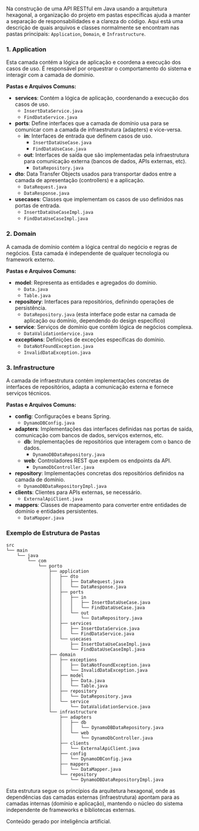 Na construção de uma API RESTful em Java usando a arquitetura hexagonal, a organização do projeto em pastas específicas ajuda a manter a separação de responsabilidades e a clareza do código. Aqui está uma descrição de quais arquivos e classes normalmente se encontram nas pastas principais: `Application`, `Domain`, e `Infrastructure`.

### 1. Application

Esta camada contém a lógica de aplicação e coordena a execução dos casos de uso. É responsável por orquestrar o comportamento do sistema e interagir com a camada de domínio.

**Pastas e Arquivos Comuns:**

- **services**: Contém a lógica de aplicação, coordenando a execução dos casos de uso.
  - `InsertDataService.java`
  - `FindDataService.java`
- **ports**: Define interfaces que a camada de domínio usa para se comunicar com a camada de infraestrutura (adapters) e vice-versa.
  - **in**: Interfaces de entrada que definem casos de uso.
    - `InsertDataUseCase.java`
    - `FindDataUseCase.java`
  - **out**: Interfaces de saída que são implementadas pela infraestrutura para comunicação externa (bancos de dados, APIs externas, etc).
    - `DataRepository.java`
- **dto**: Data Transfer Objects usados para transportar dados entre a camada de apresentação (controllers) e a aplicação.
  - `DataRequest.java`
  - `DataResponse.java`
- **usecases**: Classes que implementam os casos de uso definidos nas portas de entrada.
  - `InsertDataUseCaseImpl.java`
  - `FindDataUseCaseImpl.java`

### 2. Domain

A camada de domínio contém a lógica central do negócio e regras de negócios. Esta camada é independente de qualquer tecnologia ou framework externo.

**Pastas e Arquivos Comuns:**

- **model**: Representa as entidades e agregados do domínio.
  - `Data.java`
  - `Table.java`
- **repository**: Interfaces para repositórios, definindo operações de persistência.
  - `DataRepository.java` (esta interface pode estar na camada de aplicação ou domínio, dependendo do design específico)
- **service**: Serviços de domínio que contêm lógica de negócios complexa.
  - `DataValidationService.java`
- **exceptions**: Definições de exceções específicas do domínio.
  - `DataNotFoundException.java`
  - `InvalidDataException.java`

### 3. Infrastructure

A camada de infraestrutura contém implementações concretas de interfaces de repositórios, adapta a comunicação externa e fornece serviços técnicos.

**Pastas e Arquivos Comuns:**

- **config**: Configurações e beans Spring.
  - `DynamoDBConfig.java`
- **adapters**: Implementações das interfaces definidas nas portas de saída, comunicação com bancos de dados, serviços externos, etc.
  - **db**: Implementações de repositórios que interagem com o banco de dados.
    - `DynamoDBDataRepository.java`
  - **web**: Controladores REST que expõem os endpoints da API.
    - `DynamoDbController.java`
- **repository**: Implementações concretas dos repositórios definidos na camada de domínio.
  - `DynamoDBDataRepositoryImpl.java`
- **clients**: Clientes para APIs externas, se necessário.
  - `ExternalApiClient.java`
- **mappers**: Classes de mapeamento para converter entre entidades de domínio e entidades persistentes.
  - `DataMapper.java`

### Exemplo de Estrutura de Pastas

```plaintext
src
└── main
    └── java
        └── com
            └── porto
                ├── application
                │   ├── dto
                │   │   ├── DataRequest.java
                │   │   └── DataResponse.java
                │   ├── ports
                │   │   ├── in
                │   │   │   ├── InsertDataUseCase.java
                │   │   │   └── FindDataUseCase.java
                │   │   └── out
                │   │       └── DataRepository.java
                │   ├── services
                │   │   ├── InsertDataService.java
                │   │   └── FindDataService.java
                │   └── usecases
                │       ├── InsertDataUseCaseImpl.java
                │       └── FindDataUseCaseImpl.java
                ├── domain
                │   ├── exceptions
                │   │   ├── DataNotFoundException.java
                │   │   └── InvalidDataException.java
                │   ├── model
                │   │   ├── Data.java
                │   │   └── Table.java
                │   ├── repository
                │   │   └── DataRepository.java
                │   └── service
                │       └── DataValidationService.java
                └── infrastructure
                    ├── adapters
                    │   ├── db
                    │   │   └── DynamoDBDataRepository.java
                    │   └── web
                    │       └── DynamoDbController.java
                    ├── clients
                    │   └── ExternalApiClient.java
                    ├── config
                    │   └── DynamoDBConfig.java
                    ├── mappers
                    │   └── DataMapper.java
                    └── repository
                        └── DynamoDBDataRepositoryImpl.java
```

Esta estrutura segue os princípios da arquitetura hexagonal, onde as dependências das camadas externas (infraestrutura) apontam para as camadas internas (domínio e aplicação), mantendo o núcleo do sistema independente de frameworks e bibliotecas externas.


Conteúdo gerado por inteligência artificial.
